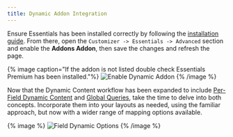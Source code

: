 ```yaml
---
title: Dynamic Addon Integration
---
```


Ensure Essentials has been installed correctly by following the [installation guide](/essentials-for-yootheme-pro/integration#installation). From there, open the `Customizer -> Essentials -> Advanced` section and enable the **Addons Addon**, then save the changes and refresh the page.

{% image caption="If the addon is not listed double check Essentials Premium has been installed."%}
![Enable Dynamic Addon](/assets/ytp/dynamic/integration/enable-addon.gif)
{% /image %}

Now that the Dynamic Content workflow has been expanded to include [Per-Field Dynamic Content](../per-field-dynamic-content) and [Global Queries](../global-queries), take the time to delve into both concepts. Incorporate them into your layouts as needed, using the familiar approach, but now with a wider range of mapping options available.

{% image %}
![Field Dynamic Options](/assets/ytp/dynamic/field-dynamic-options.webp)
{% /image %}
